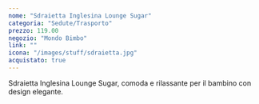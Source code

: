 ```yaml
---
nome: "Sdraietta Inglesina Lounge Sugar"
categoria: "Sedute/Trasporto"
prezzo: 119.00
negozio: "Mondo Bimbo"
link: ""
icona: "/images/stuff/sdraietta.jpg"
acquistato: true
---
```


Sdraietta Inglesina Lounge Sugar, comoda e rilassante per il bambino con design elegante.
